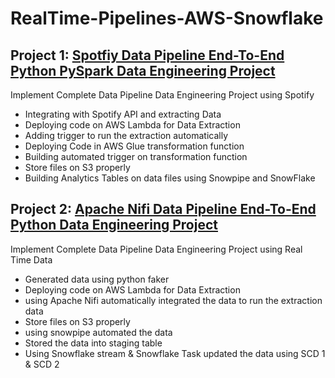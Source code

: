 # RealTime-Pipelines-AWS-Snowflake

## Project 1: [Spotfiy Data Pipeline End-To-End Python PySpark Data Engineering Project](https://github.com/DineshchandraRS/RealTime-Pipelines-AWS-Snowflake/tree/main/pyspark-aws-snowflake-pipeline%20project)
Implement Complete Data Pipeline Data Engineering Project using Spotify 
* Integrating with Spotify API and extracting Data
* Deploying code on AWS Lambda for Data Extraction
* Adding trigger to run the extraction automatically 
* Deploying Code in AWS Glue transformation function
* Building automated trigger on transformation function 
* Store files on S3 properly
* Building Analytics Tables on data files using Snowpipe and SnowFlake

## Project 2: [Apache Nifi Data Pipeline End-To-End Python Data Engineering Project](https://github.com/DineshchandraRS/RealTime-Pipelines-AWS-Snowflake/tree/main/apache_nifi-aws-snowflake-pipeline%20project)
Implement Complete Data Pipeline Data Engineering Project using Real Time Data 
* Generated data using python faker
* Deploying code on AWS Lambda for Data Extraction
* using Apache Nifi automatically integrated the data to run the extraction data 
* Store files on S3 properly
* using snowpipe automated the data
* Stored the data into staging table
* Using Snowflake stream & Snowflake Task updated the data using SCD 1 & SCD 2
